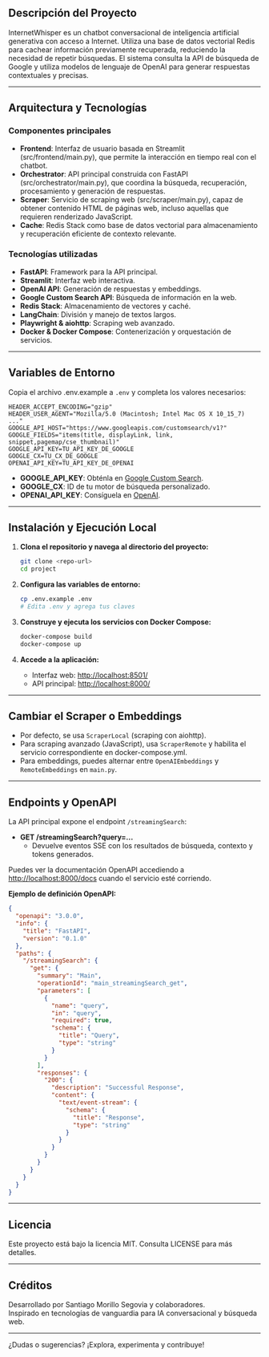 ## Descripción del Proyecto

InternetWhisper es un chatbot conversacional de inteligencia artificial generativa con acceso a Internet. Utiliza una base de datos vectorial Redis para cachear información previamente recuperada, reduciendo la necesidad de repetir búsquedas. El sistema consulta la API de búsqueda de Google y utiliza modelos de lenguaje de OpenAI para generar respuestas contextuales y precisas.

---

## Arquitectura y Tecnologías

### Componentes principales

- **Frontend**: Interfaz de usuario basada en Streamlit (src/frontend/main.py), que permite la interacción en tiempo real con el chatbot.
- **Orchestrator**: API principal construida con FastAPI (src/orchestrator/main.py), que coordina la búsqueda, recuperación, procesamiento y generación de respuestas.
- **Scraper**: Servicio de scraping web (src/scraper/main.py), capaz de obtener contenido HTML de páginas web, incluso aquellas que requieren renderizado JavaScript.
- **Cache**: Redis Stack como base de datos vectorial para almacenamiento y recuperación eficiente de contexto relevante.

### Tecnologías utilizadas

- **FastAPI**: Framework para la API principal.
- **Streamlit**: Interfaz web interactiva.
- **OpenAI API**: Generación de respuestas y embeddings.
- **Google Custom Search API**: Búsqueda de información en la web.
- **Redis Stack**: Almacenamiento de vectores y caché.
- **LangChain**: División y manejo de textos largos.
- **Playwright & aiohttp**: Scraping web avanzado.
- **Docker & Docker Compose**: Contenerización y orquestación de servicios.

---

## Variables de Entorno

Copia el archivo .env.example a `.env` y completa los valores necesarios:

```env
HEADER_ACCEPT_ENCODING="gzip"
HEADER_USER_AGENT="Mozilla/5.0 (Macintosh; Intel Mac OS X 10_15_7) ..."
GOOGLE_API_HOST="https://www.googleapis.com/customsearch/v1?"
GOOGLE_FIELDS="items(title, displayLink, link, snippet,pagemap/cse_thumbnail)"
GOOGLE_API_KEY=TU_API_KEY_DE_GOOGLE
GOOGLE_CX=TU_CX_DE_GOOGLE
OPENAI_API_KEY=TU_API_KEY_DE_OPENAI
```

- **GOOGLE_API_KEY**: Obténla en [Google Custom Search](https://developers.google.com/custom-search/v1/overview).
- **GOOGLE_CX**: ID de tu motor de búsqueda personalizado.
- **OPENAI_API_KEY**: Consíguela en [OpenAI](https://openai.com/blog/openai-api).

---

## Instalación y Ejecución Local

1. **Clona el repositorio y navega al directorio del proyecto:**

   ```sh
   git clone <repo-url>
   cd project
   ```

2. **Configura las variables de entorno:**

   ```sh
   cp .env.example .env
   # Edita .env y agrega tus claves
   ```

3. **Construye y ejecuta los servicios con Docker Compose:**

   ```sh
   docker-compose build
   docker-compose up
   ```

4. **Accede a la aplicación:**

   - Interfaz web: [http://localhost:8501/](http://localhost:8501/)
   - API principal: [http://localhost:8000/](http://localhost:8000/)

---

## Cambiar el Scraper o Embeddings

- Por defecto, se usa `ScraperLocal` (scraping con aiohttp).
- Para scraping avanzado (JavaScript), usa `ScraperRemote` y habilita el servicio correspondiente en docker-compose.yml.
- Para embeddings, puedes alternar entre `OpenAIEmbeddings` y `RemoteEmbeddings` en `main.py`.

---

## Endpoints y OpenAPI

La API principal expone el endpoint `/streamingSearch`:

- **GET /streamingSearch?query=...**
  - Devuelve eventos SSE con los resultados de búsqueda, contexto y tokens generados.

Puedes ver la documentación OpenAPI accediendo a [http://localhost:8000/docs](http://localhost:8000/docs) cuando el servicio esté corriendo.

**Ejemplo de definición OpenAPI:**
```json
{
  "openapi": "3.0.0",
  "info": {
    "title": "FastAPI",
    "version": "0.1.0"
  },
  "paths": {
    "/streamingSearch": {
      "get": {
        "summary": "Main",
        "operationId": "main_streamingSearch_get",
        "parameters": [
          {
            "name": "query",
            "in": "query",
            "required": true,
            "schema": {
              "title": "Query",
              "type": "string"
            }
          }
        ],
        "responses": {
          "200": {
            "description": "Successful Response",
            "content": {
              "text/event-stream": {
                "schema": {
                  "title": "Response",
                  "type": "string"
                }
              }
            }
          }
        }
      }
    }
  }
}
```

---

## Licencia

Este proyecto está bajo la licencia MIT. Consulta LICENSE para más detalles.

---

## Créditos

Desarrollado por Santiago Morillo Segovia y colaboradores.  
Inspirado en tecnologías de vanguardia para IA conversacional y búsqueda web.

---

¿Dudas o sugerencias? ¡Explora, experimenta y contribuye!